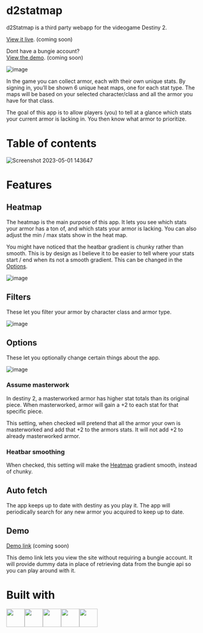 # d2statmap
d2Statmap is a third party webapp for the videogame Destiny 2.

[View it live](). (coming soon)

Dont have a bungie account?<br>
[View the demo](). (coming soon)

![image](https://user-images.githubusercontent.com/31994545/235534017-f1c0b0af-fb71-4cb4-bf03-d50ed2e327a4.png)

In the game you can collect armor, each with their own unique stats.
By signing in, you’ll be shown 6 unique heat maps, one for each stat type. The maps will be based on your selected character/class 
and all the armor you have for that class.

The goal of this app is to allow players (you) to tell at a glance which stats your current armor is lacking in. You then know what armor to prioritize.

# Table of contents
![Screenshot 2023-05-01 143647](https://user-images.githubusercontent.com/31994545/235536250-7227720a-bc4c-4d21-b4ca-bc9b9f5a8b5f.png)

# Features
## Heatmap
The heatmap is the main purpose of this app. It lets you see which stats your armor has a ton of, and which stats your armor is lacking.
You can also adjust the min / max stats show in the heat map.

You might have noticed that the heatbar gradient is chunky rather than smooth. This is by design as I believe it to be easier to tell where your stats 
start / end when its not a smooth gradient.
This can be changed in the [Options](#Options).

![image](https://user-images.githubusercontent.com/31994545/235533514-ceba5a14-8530-4089-be9b-6b331fcbfa88.png)
## Filters
These let you filter your armor by character class and armor type.

![image](https://user-images.githubusercontent.com/31994545/235533730-1dc55454-164f-4a29-baa0-8ac307cfbed7.png)
## Options
These let you optionally change certain things about the app.

![image](https://user-images.githubusercontent.com/31994545/235534121-faecfa6d-e7f9-408e-9914-3d1cef2dda35.png)

### Assume masterwork
In destiny 2, a masterworked armor has higher stat totals than its original piece. When masterworked, armor will gain a +2 to each stat for that
specific piece.

This setting, when checked will pretend that all the armor your own is masterworked and add that +2 to the armors stats. It will not
add +2 to already masterworked armor.

### Heatbar smoothing
When checked, this setting will make the [Heatmap](#Heatmap) gradient smooth, instead of chunky.

## Auto fetch
The app keeps up to date with destiny as you play it. The app will periodically search for any new armor you acquired to keep up to date.

## Demo
[Demo link]() (coming soon)

This demo link lets you view the site without requiring a bungie account. It will provide dummy data in place of retrieving data from the
bungie api so you can play around with it.

# Built with
<div style="display: flex; flex-direction:row;">
<img src="https://cdn.svgporn.com/logos/react.svg" width="48">
<img src="https://cdn.svgporn.com/logos/nextjs-icon.svg" height="48">
<img src="https://cdn.svgporn.com/logos/javascript.svg" width="48">
<img src="https://cdn.svgporn.com/logos/html-5.svg" height="48">
<img src="https://cdn.svgporn.com/logos/css-3.svg" height="48"
</div>
